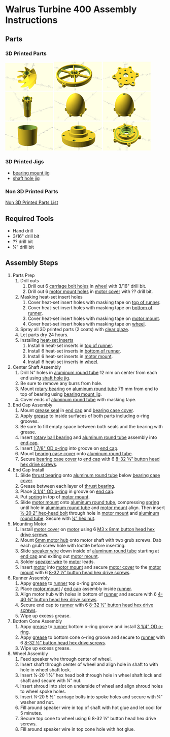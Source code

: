 # Walrus Turbine 400 Assembly Instructions

## Parts

### 3D Printed Parts
<img src="images/runner%202.png" title="Runner" width="150"> <img src="images/wheel.png" title="Wheel" width="150"> <img src="images/motor_cover.png" title="Motor Cover" width="150"> <img src="images/motor_mount.png" title="Motor Mount" width="150"> <img src="images/nose_cone_bottom.png" title="Nose Cone Bottom" width="150"> <img src="images/nose_cone_top.png" title="Nose Cone Top" width="150"> <img src="images/shroud.png" title="Shroud" width="150"> <img src="images/bearing_case_cover.png" title="Bearing Case Cover" width="150"> <img src="images/end_cap.png" title="End Cap" width="150"> 

### 3D Printed Jigs
* [bearing mount jig](images/bearing_mount_jig.png)
* [shaft hole jig](images/shaft_hole_jig.png)

### Non 3D Printed Parts
[Non 3D Printed Parts List](parts-list.md)

## Required Tools
* Hand drill
* 3/16" drill bit
* ?? drill bit
* ¼” drill bit

## Assembly Steps
1. Parts Prep
    1. Drill outs
       1. Drill out 6 [carriage bolt holes](images/carriage_bolt_holes.png) in [wheel](images/wheel.png) with 3/16" drill bit.
       1. Drill out 6 [motor mount holes](images/drill_motor_mount_holes.png) in [motor cover](images/motor_cover.png) with ?? drill bit.
    1. Masking heat-set insert holes
        1. Cover heat-set insert holes with masking tape on [top of runner](images/runner_top.png).
        1. Cover heat-set insert holes with masking tape on [bottom of runner](images/bottom_of_runner.png).
        1. Cover heat-set insert holes with masking tape on [motor mount](images/motor_mount.png).
        1. Cover heat-set insert holes with masking tape on [wheel](images/wheel.png).
    1. Spray all 3D printed parts (2 coats) with [clear glaze](images/spray.jpg).
    1. Let parts dry 24 hours.
    1. Installing [heat-set inserts](images/heat-set_inserts.png)
        1. Install 6 heat-set inserts in [top of runner](images/runner_top.png). 
        1. Install 6 heat-set inserts in [bottom of runner](images/bottom_of_runner.png).
        1. Install 6 heat-set inserts in [motor mount](images/motor_mount.png).
        1. Install 6 heat-set inserts in [wheel](images/wheel.png).
1. Center Shaft Assembly
    1. Drill ¼” holes in [aluminum round tube](images/aluminum_round_tube.png) 12 mm on center from each end using [shaft hole jig](images/shaft_hole_jig.png).
    1. Be sure to remove any burrs from hole.
    1. Mount [rotary bearing](ball_bearing) on [aluminum round tube](images/aluminum_round_tube.png) 79 mm from end to top of bearing using [bearing mount jig](images/bearing_mount_jig.png).
    1. Cover ends of [aluminum round tube](images/aluminum_round_tube.png) with masking tape.
1. End Cap Assembly
    1. Mount [grease seal](images/grease_seal.png) in [end cap](images/end_cap.png) and [bearing case cover](images/bearing_case_cover.png).
    1. Apply [grease](images/grease.jpg) to inside surfaces of both parts including o-ring grooves.
    1. Be sure to fill empty space between both seals and the bearing with grease.  
    1. Insert [rotary ball bearing](images/ball_bearing.png) and [aluminum round tube](images/aluminum_round_tube.png) assembly into [end cap](images/end_cap.png). 
    1. Insert [1 7/8" OD o-ring](images/1_7_8_oring.png) into groove on [end cap](images/end_cap.png).
    1. Mount [bearing case cover](images/bearing_case_cover.png) onto [aluminum round tube](images/aluminum_round_tube.png).
    1. Secure  [bearing case cover](images/bearing_case_cover.png) to [end cap](images/end_cap.png) with 6 [8-32 ⅝” button head hex drive screws](images/8-32_hex_screw.png).
1. End Cap Install
    1. Slide [thrust bearing](images/thrust_bearing.png) onto [aluminum round tube](images/aluminum_round_tube.png) below [bearing case cover](images/bearing_case_cover.png).
    1. Grease between each layer of [thrust bearing](images/thrust_bearing.png).
    1. Place [3 1/4" OD o-ring](images/3_inch_orings.png) in groove on [end cap](images/end_cap.png).
    1. Put [spring](images/spring.png) in top of [motor mount](images/motor_mount.png).
    1. Slide [motor mount](images/motor_mount.png) onto [aluminum round tube](images/aluminum_round_tube.png), compressing [spring](images/spring.png) until hole in [aluminum round tube](images/aluminum_round_tube.png) and [motor mount](images/motor_mount.png) align.  Then insert [¼-20 2” hex-head bolt](images/hex_head_screw_2_inch.png) through hole in [motor mount](images/motor_mount.png) and [aluminum round tube](images/aluminum_round_tube.png).  Secure with [¼” hex nut](images/hex_nut.png).  
1. Mounting Motor
    1. Install [motor cover](images/motor_cover.png) on [motor](images/motor.jpg) using 6 [M3 x 8mm button head hex drive screws](images/M3_8mm_hex_screw.png).
    1. Mount [6mm motor hub](images/hub.jpg) onto motor shaft with two grub screws. Dab each grub screw hole with loctite before inserting.
    1. Slide [speaker wire](images/wire.jpg) down inside of [aluminum round tube](images/aluminum_round_tube.png) starting at [end cap](images/end_cap.png) and exiting out [motor mount](images/motor_mount.png).
    1. Solder [speaker wire](images/wire.jpg) to [motor](images/motor.jpg) leads.
    1. Insert [motor](images/motor.jpg) into [motor mount](images/motor_mount.png) and secure [motor cover](images/motor_cover.png) to the [motor mount](images/motor_mount.png) with 6 [8-32 ½” button head hex drive screws](images/8-32_hex_screw.png).
1. Runner Assembly
    1. Appy [grease](images/grease.jpg) to [runner](images/runner%202.png) top o-ring groove.
    1. Place [motor mount](images/motor_mount.png) / [end cap](images/end_cap.png) assembly inside [runner](images/runner%202.png).
    3. Align motor hub with holes in bottom of [runner](images/runner%202.png) and secure with 6 [4-40 ¾” button head hex drive screws](images/4-40_hex_screw.png).
    1. Secure end cap to [runner](images/runner%202.png) with 6 [8-32 ½” button head hex drive screws](images/8-32_hex_screw.png).
    1. Wipe up excess grease.
1. Bottom Cone Assembly
    1. Appy [grease](images/grease.jpg) to [runner](images/runner%202.png) bottom o-ring groove and install [3 1/4" OD o-ring](images/3_inch_orings.png).
    1. Appy [grease](images/grease.jpg) to bottom cone o-ring groove and secure to [runner](images/runner%202.png) with 6 [8-32 ½” button head hex drive screws](images/8-32_hex_screw.png).
    1. Wipe up excess grease. 
1. Wheel Assembly
    1. Feed speaker wire through center of wheel.
    1. Insert shaft through center of wheel and align hole in shaft to with hole in wheel shaft lock. 
    1. Insert ¼-20 1 ½” hex head bolt through hole in wheel shaft lock and shaft and secure with ¼” nut.
    1. Insert shroud into slot on underside of wheel and align shroud holes to wheel spoke holes.
    1. Insert ¼-20 5 ½” carriage bolts into spoke holes and secure with ¼” washer and nut.
    1. Fill around speaker wire in top of shaft with hot glue and let cool for 5 minutes.
    1. Secure top cone to wheel using 6 8-32 ½” button head hex drive screws.
    1. Fill around speaker wire in top cone hole with hot glue.
